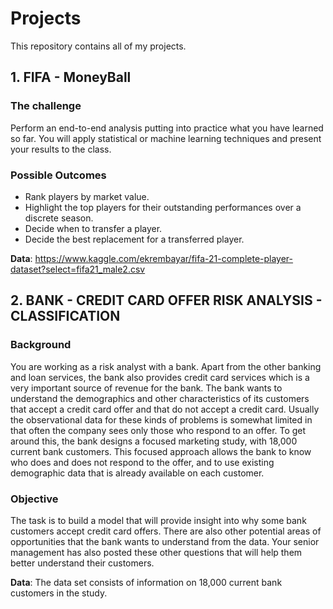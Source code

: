 # Projects

This repository contains all of my projects.

## 1. FIFA - MoneyBall

### The challenge
Perform an end-to-end analysis putting into practice what you have learned so far. You will apply statistical or machine learning techniques and present your results to the class.

### Possible Outcomes
- Rank players by market value.
- Highlight the top players for their outstanding performances over a discrete season.
- Decide when to transfer a player.
- Decide the best replacement for a transferred player.

**Data**: https://www.kaggle.com/ekrembayar/fifa-21-complete-player-dataset?select=fifa21_male2.csv


## 2. BANK - CREDIT CARD OFFER RISK ANALYSIS - CLASSIFICATION

### Background 
You are working as a risk analyst with a bank. Apart from the other banking and loan services, the bank also provides credit card services which is a very important source of revenue for the bank. The bank wants to understand the demographics and other characteristics of its customers that accept a credit card offer and that do not accept a credit card.
Usually the observational data for these kinds of problems is somewhat limited in that often the company sees only those who respond to an offer. To get around this, the bank designs a focused marketing study, with 18,000 current bank customers. This focused approach allows the bank to know who does and does not respond to the offer, and to use existing demographic data that is already available on each customer.

### Objective
The task is to build a model that will provide insight into why some bank customers accept credit card offers. There are also other potential areas of opportunities that the bank wants to understand from the data.
Your senior management has also posted these other questions that will help them better understand their customers.

**Data**: The data set consists of information on 18,000 current bank customers in the study.




